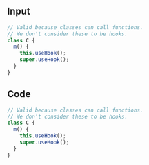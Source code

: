 
## Input

```javascript
// Valid because classes can call functions.
// We don't consider these to be hooks.
class C {
  m() {
    this.useHook();
    super.useHook();
  }
}

```

## Code

```javascript
// Valid because classes can call functions.
// We don't consider these to be hooks.
class C {
  m() {
    this.useHook();
    super.useHook();
  }
}

```
      